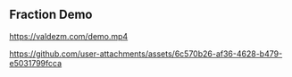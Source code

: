 ## Fraction Demo
https://valdezm.com/demo.mp4


https://github.com/user-attachments/assets/6c570b26-af36-4628-b479-e5031799fcca

